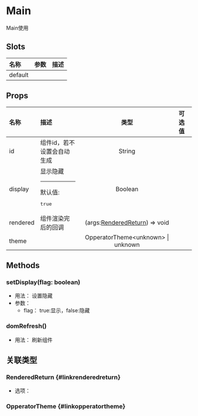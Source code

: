 # Main


Main使用

## Slots


<div class="slots">

| 名称    | 参数 | 描述 |
| :------ | :--- | :--- |
| default |      |      |

</div>



## Props


<div class="props">

| 名称     | 描述                                   |                           类型                          | 可选值 |
| :------- | :------------------------------------- | :-----------------------------------------------------: | :----- |
| id       | 组件id，若不设置会自动生成             |                          String                         |        |
| display  | 显示隐藏<hr>默认值:<br><pre>true</pre> |                         Boolean                         |        |
| rendered | 组件渲染完后的回调                     | (args:[RenderedReturn](#linkrenderedreturn)) =&gt; void |        |
| theme    |                                        |         OpperatorTheme&lt;unknown&gt; \| unknown        |        |

</div>



## Methods

### setDisplay(flag: boolean)
- 用法： 设置隐藏
- 参数：
	 - flag： true:显示，false:隐藏

### domRefresh()
- 用法： 刷新组件

## 关联类型



### RenderedReturn {#linkrenderedreturn}

- 选项：

### OpperatorTheme {#linkopperatortheme}
